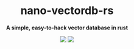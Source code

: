 <div align="center">
  <h1>nano-vectordb-rs</h1>
  <p><strong>A simple, easy-to-hack vector database in rust</strong></p>
  <p>
    <img src="https://img.shields.io/badge/built_with-Rust-dca282.svg?style=flat-square">
    <img src="https://codecov.io/github/amrit110/nano-vectordb-rs/graph/badge.svg"> 
  </p>
</div>



